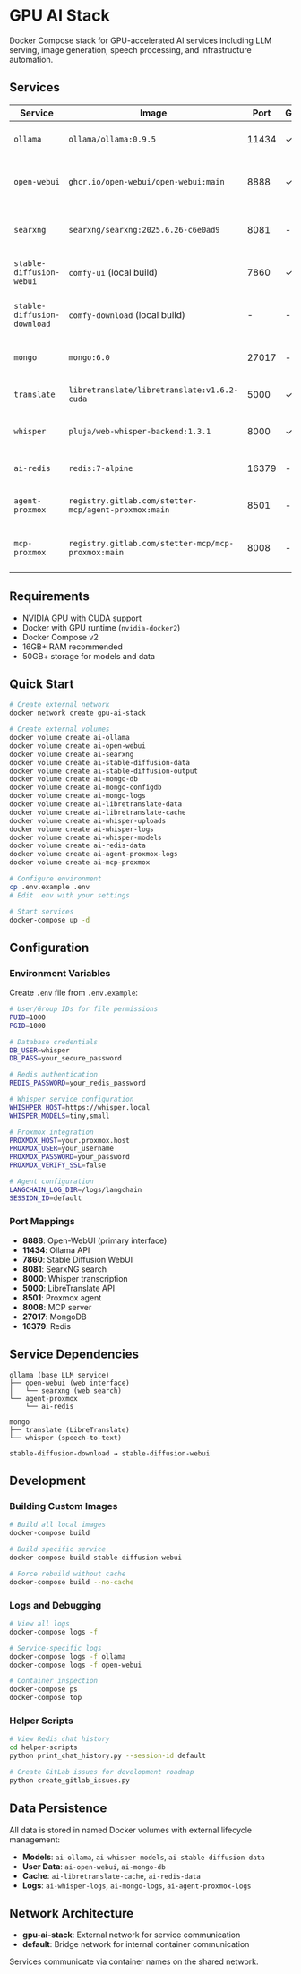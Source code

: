 # GPU AI Stack

Docker Compose stack for GPU-accelerated AI services including LLM serving, image generation, speech processing, and infrastructure automation.

## Services

| Service | Image | Port | GPU | Description |
|---------|-------|------|-----|-------------|
| `ollama` | `ollama/ollama:0.9.5` | 11434 | ✓ | LLM inference server |
| `open-webui` | `ghcr.io/open-webui/open-webui:main` | 8888 | ✓ | Web interface for LLMs with RAG |
| `searxng` | `searxng/searxng:2025.6.26-c6e0ad9` | 8081 | - | Privacy-focused metasearch engine |
| `stable-diffusion-webui` | `comfy-ui` (local build) | 7860 | ✓ | ComfyUI for image generation |
| `stable-diffusion-download` | `comfy-download` (local build) | - | - | Model downloader (init container) |
| `mongo` | `mongo:6.0` | 27017 | - | Database for whisper service |
| `translate` | `libretranslate/libretranslate:v1.6.2-cuda` | 5000 | ✓ | GPU-accelerated translation |
| `whisper` | `pluja/web-whisper-backend:1.3.1` | 8000 | ✓ | Speech-to-text transcription |
| `ai-redis` | `redis:7-alpine` | 16379 | - | Cache and message broker |
| `agent-proxmox` | `registry.gitlab.com/stetter-mcp/agent-proxmox:main` | 8501 | - | LangChain agent for Proxmox |
| `mcp-proxmox` | `registry.gitlab.com/stetter-mcp/mcp-proxmox:main` | 8008 | - | Model Context Protocol server |

## Requirements

- NVIDIA GPU with CUDA support
- Docker with GPU runtime (`nvidia-docker2`)
- Docker Compose v2
- 16GB+ RAM recommended
- 50GB+ storage for models and data

## Quick Start

```bash
# Create external network
docker network create gpu-ai-stack

# Create external volumes
docker volume create ai-ollama
docker volume create ai-open-webui
docker volume create ai-searxng
docker volume create ai-stable-diffusion-data
docker volume create ai-stable-diffusion-output
docker volume create ai-mongo-db
docker volume create ai-mongo-configdb
docker volume create ai-mongo-logs
docker volume create ai-libretranslate-data
docker volume create ai-libretranslate-cache
docker volume create ai-whisper-uploads
docker volume create ai-whisper-logs
docker volume create ai-whisper-models
docker volume create ai-redis-data
docker volume create ai-agent-proxmox-logs
docker volume create ai-mcp-proxmox

# Configure environment
cp .env.example .env
# Edit .env with your settings

# Start services
docker-compose up -d
```

## Configuration

### Environment Variables

Create `.env` file from `.env.example`:

```bash
# User/Group IDs for file permissions
PUID=1000
PGID=1000

# Database credentials
DB_USER=whisper
DB_PASS=your_secure_password

# Redis authentication
REDIS_PASSWORD=your_redis_password

# Whisper service configuration
WHISHPER_HOST=https://whisper.local
WHISPER_MODELS=tiny,small

# Proxmox integration
PROXMOX_HOST=your.proxmox.host
PROXMOX_USER=your_username
PROXMOX_PASSWORD=your_password
PROXMOX_VERIFY_SSL=false

# Agent configuration
LANGCHAIN_LOG_DIR=/logs/langchain
SESSION_ID=default
```

### Port Mappings

- **8888**: Open-WebUI (primary interface)
- **11434**: Ollama API
- **7860**: Stable Diffusion WebUI
- **8081**: SearxNG search
- **8000**: Whisper transcription
- **5000**: LibreTranslate API
- **8501**: Proxmox agent
- **8008**: MCP server
- **27017**: MongoDB
- **16379**: Redis

## Service Dependencies

```
ollama (base LLM service)
├── open-webui (web interface)
│   └── searxng (web search)
└── agent-proxmox
    └── ai-redis

mongo
├── translate (LibreTranslate)
└── whisper (speech-to-text)

stable-diffusion-download → stable-diffusion-webui
```

## Development

### Building Custom Images

```bash
# Build all local images
docker-compose build

# Build specific service
docker-compose build stable-diffusion-webui

# Force rebuild without cache
docker-compose build --no-cache
```

### Logs and Debugging

```bash
# View all logs
docker-compose logs -f

# Service-specific logs
docker-compose logs -f ollama
docker-compose logs -f open-webui

# Container inspection
docker-compose ps
docker-compose top
```

### Helper Scripts

```bash
# View Redis chat history
cd helper-scripts
python print_chat_history.py --session-id default

# Create GitLab issues for development roadmap
python create_gitlab_issues.py
```

## Data Persistence

All data is stored in named Docker volumes with external lifecycle management:

- **Models**: `ai-ollama`, `ai-whisper-models`, `ai-stable-diffusion-data`
- **User Data**: `ai-open-webui`, `ai-mongo-db`
- **Cache**: `ai-libretranslate-cache`, `ai-redis-data`
- **Logs**: `ai-whisper-logs`, `ai-mongo-logs`, `ai-agent-proxmox-logs`

## Network Architecture

- **gpu-ai-stack**: External network for service communication
- **default**: Bridge network for internal container communication

Services communicate via container names on the shared network.
